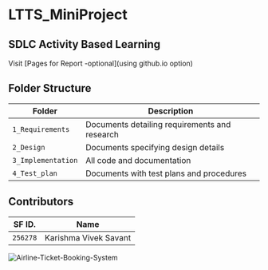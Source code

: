 # LTTS_MiniProject

## SDLC Activity Based Learning
Visit [Pages for Report -optional](using github.io option)


## Folder Structure
Folder             | Description
-------------------| -----------------------------------------
`1_Requirements`   | Documents detailing requirements and research
`2_Design`         | Documents specifying design details
`3_Implementation` | All code and documentation
`4_Test_plan`      | Documents with test plans and procedures

## Contributors 

SF ID. |  Name   |     
-------|---------|
`256278` | Karishma Vivek Savant  |   

![Airline-Ticket-Booking-System](https://github.com/KarishmaSavant/LTTS_MiniProject/blob/main/1_Requirements/Banner.png)
